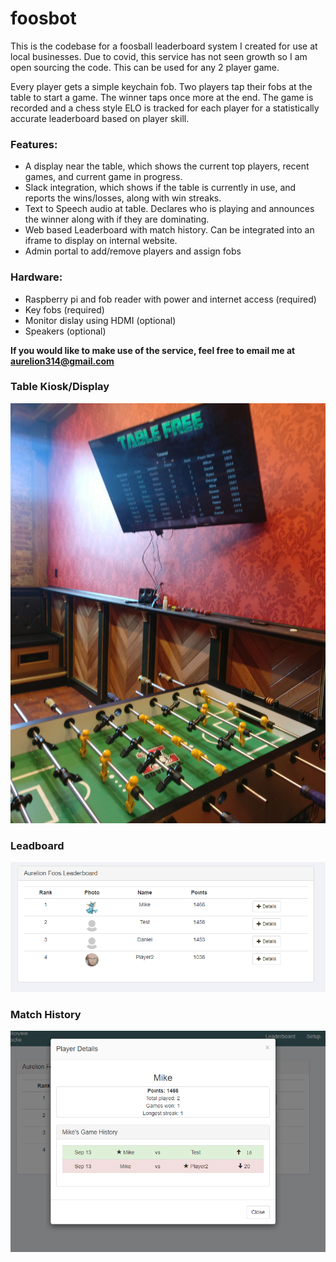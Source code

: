 # foosbot
This is the codebase for a foosball leaderboard system I created for use at local businesses. Due to covid, this service has not seen growth so I am open sourcing the code. This can be used for any 2 player game.

Every player gets a simple keychain fob. Two players tap their fobs at the table to start a game. The winner taps once more at the end. The game is recorded and a chess style ELO is tracked for each player for a statistically accurate leaderboard based on player skill.

### Features:
   - A display near the table, which shows the current top players, recent games, and current game in progress.
   - Slack integration, which shows if the table is currently in use, and reports the wins/losses, along with win streaks.
   - Text to Speech audio at table. Declares who is playing and announces the winner along with if they are dominating.
   - Web based Leaderboard with match history. Can be integrated into an iframe to display on internal website.
   - Admin portal to add/remove players and assign fobs
   
### Hardware:
   - Raspberry pi and fob reader with power and internet access (required)
   - Key fobs (required)
   - Monitor dislay using HDMI (optional)
   - Speakers (optional)


**If you would like to make use of the service, feel free to email me at aurelion314@gmail.com**

### Table Kiosk/Display
![Kiosk](pics/foos_kiosk.jpg)

### Leadboard
![Leaderboard](pics/foos_leaderboard.png)

### Match History
![History](pics/foos_details.png)
